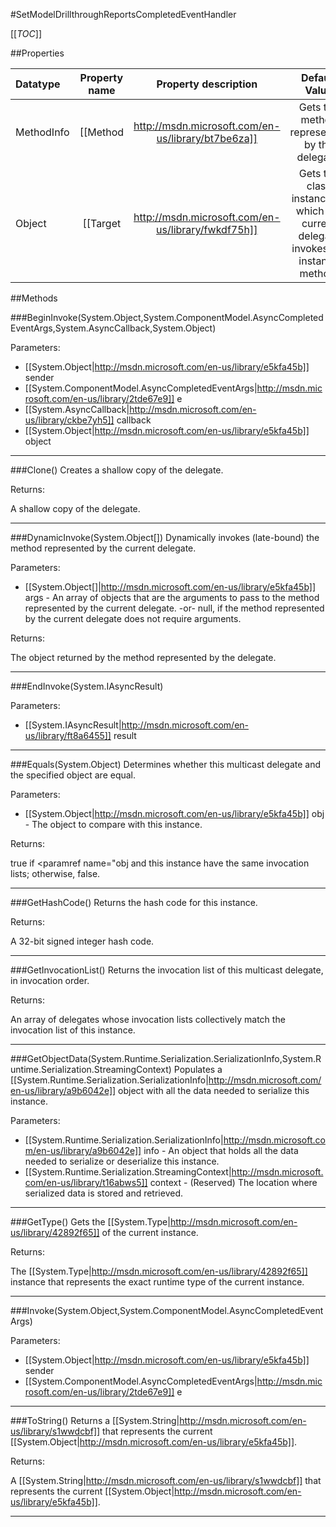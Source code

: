 #SetModelDrillthroughReportsCompletedEventHandler

[[_TOC_]]

##Properties

|Datatype|Property name|Property description|Default Value|
|:-------|:----------:|:-----------------:|:-----------:|
|MethodInfo|[[Method|http://msdn.microsoft.com/en-us/library/bt7be6za]]| Gets the method represented by the delegate. |null|
|Object|[[Target|http://msdn.microsoft.com/en-us/library/fwkdf75h]]| Gets the class instance on which the current delegate invokes the instance method. |null|


##Methods

###BeginInvoke(System.Object,System.ComponentModel.AsyncCompletedEventArgs,System.AsyncCallback,System.Object)


Parameters: 

* [[System.Object|http://msdn.microsoft.com/en-us/library/e5kfa45b]] sender 
* [[System.ComponentModel.AsyncCompletedEventArgs|http://msdn.microsoft.com/en-us/library/2tde67e9]] e 
* [[System.AsyncCallback|http://msdn.microsoft.com/en-us/library/ckbe7yh5]] callback 
* [[System.Object|http://msdn.microsoft.com/en-us/library/e5kfa45b]] object 






---


###Clone()
 Creates a shallow copy of the delegate. 





Returns:

 A shallow copy of the delegate. 


---


###DynamicInvoke(System.Object[])
 Dynamically invokes (late-bound) the method represented by the current delegate. 

Parameters: 

* [[System.Object[]|http://msdn.microsoft.com/en-us/library/e5kfa45b]] args  -  An array of objects that are the arguments to pass to the method represented by the current delegate.  -or-  null, if the method represented by the current delegate does not require arguments.  





Returns:

 The object returned by the method represented by the delegate. 


---


###EndInvoke(System.IAsyncResult)


Parameters: 

* [[System.IAsyncResult|http://msdn.microsoft.com/en-us/library/ft8a6455]] result 






---


###Equals(System.Object)
 Determines whether this multicast delegate and the specified object are equal. 

Parameters: 

* [[System.Object|http://msdn.microsoft.com/en-us/library/e5kfa45b]] obj  -  The object to compare with this instance.  





Returns:

true if <paramref name="obj and this instance have the same invocation lists; otherwise, false. 


---


###GetHashCode()
 Returns the hash code for this instance. 





Returns:

 A 32-bit signed integer hash code. 


---


###GetInvocationList()
 Returns the invocation list of this multicast delegate, in invocation order. 





Returns:

 An array of delegates whose invocation lists collectively match the invocation list of this instance. 


---


###GetObjectData(System.Runtime.Serialization.SerializationInfo,System.Runtime.Serialization.StreamingContext)
Populates a [[System.Runtime.Serialization.SerializationInfo|http://msdn.microsoft.com/en-us/library/a9b6042e]] object with all the data needed to serialize this instance.

Parameters: 

* [[System.Runtime.Serialization.SerializationInfo|http://msdn.microsoft.com/en-us/library/a9b6042e]] info  -  An object that holds all the data needed to serialize or deserialize this instance.  
* [[System.Runtime.Serialization.StreamingContext|http://msdn.microsoft.com/en-us/library/t16abws5]] context  -  (Reserved) The location where serialized data is stored and retrieved.  






---


###GetType()
Gets the [[System.Type|http://msdn.microsoft.com/en-us/library/42892f65]] of the current instance.





Returns:

The [[System.Type|http://msdn.microsoft.com/en-us/library/42892f65]] instance that represents the exact runtime type of the current instance.


---


###Invoke(System.Object,System.ComponentModel.AsyncCompletedEventArgs)


Parameters: 

* [[System.Object|http://msdn.microsoft.com/en-us/library/e5kfa45b]] sender 
* [[System.ComponentModel.AsyncCompletedEventArgs|http://msdn.microsoft.com/en-us/library/2tde67e9]] e 






---


###ToString()
Returns a [[System.String|http://msdn.microsoft.com/en-us/library/s1wwdcbf]] that represents the current [[System.Object|http://msdn.microsoft.com/en-us/library/e5kfa45b]].





Returns:

A [[System.String|http://msdn.microsoft.com/en-us/library/s1wwdcbf]] that represents the current [[System.Object|http://msdn.microsoft.com/en-us/library/e5kfa45b]].


---


